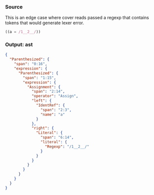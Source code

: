 ### Source
This is an edge case where cover reads passed a regexp that contains tokens
that would generate lexer error.

```js parse:expr
((a = /1__2__/))
```

### Output: ast
```json
{
  "Parenthesized": {
    "span": "0:16",
    "expression": {
      "Parenthesized": {
        "span": "1:15",
        "expression": {
          "Assignment": {
            "span": "2:14",
            "operator": "Assign",
            "left": {
              "IdentRef": {
                "span": "2:3",
                "name": "a"
              }
            },
            "right": {
              "Literal": {
                "span": "6:14",
                "literal": {
                  "Regexp": "/1__2__/"
                }
              }
            }
          }
        }
      }
    }
  }
}
```
